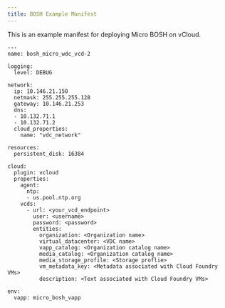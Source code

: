 ```yaml
---
title: BOSH Example Manifest
---
```


This is an example manifest for deploying Micro BOSH on vCloud. 

    ---
    name: bosh_micro_wdc_vcd-2

    logging:
      level: DEBUG

    network:
      ip: 10.146.21.150
      netmask: 255.255.255.128
      gateway: 10.146.21.253
      dns:
      - 10.132.71.1
      - 10.132.71.2
      cloud_properties:
        name: "vdc_network"

    resources:
      persistent_disk: 16384

    cloud:
      plugin: vcloud
      properties:
        agent:
          ntp:
          - us.pool.ntp.org
        vcds:
          - url: <your_vcd_endpoint>
            user: <username>
            password: <password>
            entities:
              organization: <Organization name>
              virtual_datacenter: <VDC name>
              vapp_catalog: <Organization catalog name>
              media_catalog: <Organization catalog name> 
              media_storage_profile: <Storage proflie>
              vm_metadata_key: <Metadata associated with Cloud Foundry VMs>
              description: <Text associated with Cloud Foundry VMs> 
    
    env: 
      vapp: micro_bosh_vapp 

